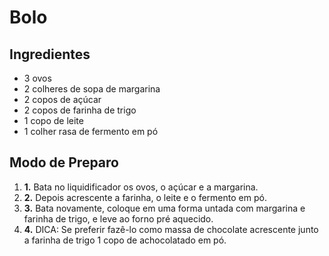 # Bolo 

## Ingredientes 

- 3 ovos
- 2 colheres de sopa de margarina
- 2 copos de açúcar
- 2 copos de farinha de trigo
- 1 copo de leite
- 1 colher rasa de fermento em pó

## Modo de Preparo

1. **1.** Bata no liquidificador os ovos, o açúcar e a margarina.
2. **2.** Depois acrescente a farinha, o leite e o fermento em pó.
3. **3.** Bata novamente, coloque em uma forma untada com margarina e farinha de trigo, e leve ao forno pré aquecido.
4. **4.** DICA: Se preferir fazê-lo como massa de chocolate acrescente junto a farinha de trigo 1 copo de achocolatado em pó.


